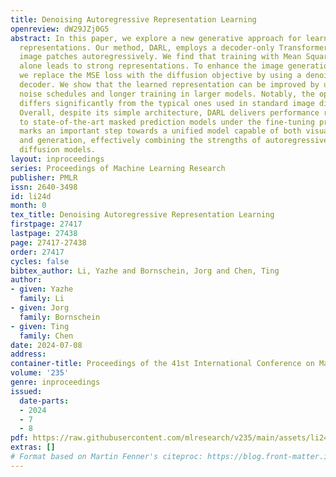 ```yaml
---
title: Denoising Autoregressive Representation Learning
openreview: dW29JZj0G5
abstract: In this paper, we explore a new generative approach for learning visual
  representations. Our method, DARL, employs a decoder-only Transformer to predict
  image patches autoregressively. We find that training with Mean Squared Error (MSE)
  alone leads to strong representations. To enhance the image generation ability,
  we replace the MSE loss with the diffusion objective by using a denoising patch
  decoder. We show that the learned representation can be improved by using tailored
  noise schedules and longer training in larger models. Notably, the optimal schedule
  differs significantly from the typical ones used in standard image diffusion models.
  Overall, despite its simple architecture, DARL delivers performance remarkably close
  to state-of-the-art masked prediction models under the fine-tuning protocol. This
  marks an important step towards a unified model capable of both visual perception
  and generation, effectively combining the strengths of autoregressive and denoising
  diffusion models.
layout: inproceedings
series: Proceedings of Machine Learning Research
publisher: PMLR
issn: 2640-3498
id: li24d
month: 0
tex_title: Denoising Autoregressive Representation Learning
firstpage: 27417
lastpage: 27438
page: 27417-27438
order: 27417
cycles: false
bibtex_author: Li, Yazhe and Bornschein, Jorg and Chen, Ting
author:
- given: Yazhe
  family: Li
- given: Jorg
  family: Bornschein
- given: Ting
  family: Chen
date: 2024-07-08
address:
container-title: Proceedings of the 41st International Conference on Machine Learning
volume: '235'
genre: inproceedings
issued:
  date-parts:
  - 2024
  - 7
  - 8
pdf: https://raw.githubusercontent.com/mlresearch/v235/main/assets/li24d/li24d.pdf
extras: []
# Format based on Martin Fenner's citeproc: https://blog.front-matter.io/posts/citeproc-yaml-for-bibliographies/
---
```


